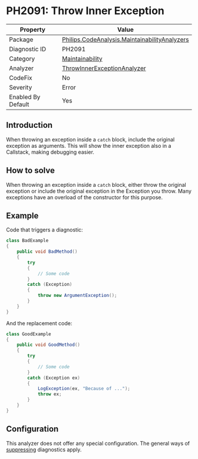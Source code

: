 # PH2091: Throw Inner Exception

| Property | Value  |
|--|--|
| Package | [Philips.CodeAnalysis.MaintainabilityAnalyzers](https://www.nuget.org/packages/Philips.CodeAnalysis.MaintainabilityAnalyzers) |
| Diagnostic ID | PH2091 |
| Category  | [Maintainability](../Maintainability.md) |
| Analyzer | [ThrowInnerExceptionAnalyzer](https://github.com/philips-software/roslyn-analyzers/blob/main/Philips.CodeAnalysis.MaintainabilityAnalyzers/Maintainability/ThrowInnerExceptionAnalyzer.cs)
| CodeFix  | No |
| Severity | Error |
| Enabled By Default | Yes |

## Introduction

When throwing an exception inside a `catch` block, include the original exception as arguments. This will show the inner exception also in a Callstack, making debugging easier.

## How to solve

When throwing an exception inside a `catch` block, either throw the original exception or include the original exception in the Exception you throw. Many exceptions have an overload of the constructor for this purpose.

## Example

Code that triggers a diagnostic:
``` cs
class BadExample
{
    public void BadMethod()
    {
        try
        {
            // Some code
        }
        catch (Exception) 
        {
            throw new ArgumentException();
        }
    }
}

```

And the replacement code:
``` cs
class GoodExample
{
    public void GoodMethod()
    {
        try
        {
            // Some code
        }
        catch (Exception ex) 
        {
            LogException(ex, "Because of ...");
            throw ex;
        }
    }
}

```

## Configuration

This analyzer does not offer any special configuration. The general ways of [suppressing](https://learn.microsoft.com/en-us/dotnet/fundamentals/code-analysis/suppress-warnings) diagnostics apply.
